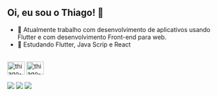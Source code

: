 ## Oi, eu sou o Thiago!  👋


- 🔭 Atualmente trabalho com desenvolvimento de aplicativos usando Flutter e com desenvolvimento Front-end para web.
- 🌱 Estudando Flutter, Java Scrip e React

<div style="display: inline_block"><br>
  <img align="center" alt="thiago-flutter" height="30" width="40" src="https://cdn.jsdelivr.net/gh/devicons/devicon@latest/icons/flutter/flutter-original.svg">
  <img align="center" alt="thiago-dart" height="30" width="40" src="https://cdn.jsdelivr.net/gh/devicons/devicon@latest/icons/dart/dart-original.svg">
</div>
<br>


<div> 
  <a href = "mailto:thiagofern4ndo@gmail.com"><img src="https://img.shields.io/badge/-Gmail-%23333?style=for-the-badge&logo=gmail&logoColor=white" target="_blank"></a>
  <a href="https://www.linkedin.com/in/thiago-fernando-91376529b/" target="_blank"><img src="https://img.shields.io/badge/-LinkedIn-%230077B5?style=for-the-badge&logo=linkedin&logoColor=white" target="_blank"></a> 
  <a href="https://www.instagram.com/thiagofernando.s/" target="_blank"><img src="https://img.shields.io/badge/-Instagram-%23E4405F?style=for-the-badge&logo=instagram&logoColor=white" target="_blank"></a>

  
</div>



